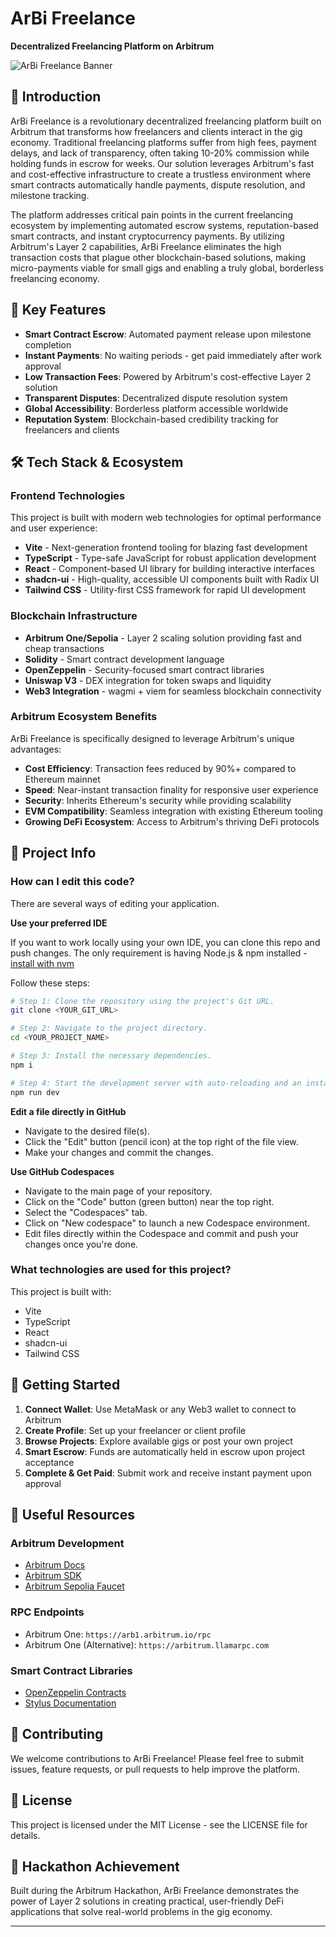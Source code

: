 # ArBi Freelance
**Decentralized Freelancing Platform on Arbitrum**

![ArBi Freelance Banner](https://via.placeholder.com/800x200/2563eb/ffffff?text=ArBi+Freelance)

## 🚀 Introduction

ArBi Freelance is a revolutionary decentralized freelancing platform built on Arbitrum that transforms how freelancers and clients interact in the gig economy. Traditional freelancing platforms suffer from high fees, payment delays, and lack of transparency, often taking 10-20% commission while holding funds in escrow for weeks. Our solution leverages Arbitrum's fast and cost-effective infrastructure to create a trustless environment where smart contracts automatically handle payments, dispute resolution, and milestone tracking.

The platform addresses critical pain points in the current freelancing ecosystem by implementing automated escrow systems, reputation-based smart contracts, and instant cryptocurrency payments. By utilizing Arbitrum's Layer 2 capabilities, ArBi Freelance eliminates the high transaction costs that plague other blockchain-based solutions, making micro-payments viable for small gigs and enabling a truly global, borderless freelancing economy.

## 🌟 Key Features

- **Smart Contract Escrow**: Automated payment release upon milestone completion
- **Instant Payments**: No waiting periods - get paid immediately after work approval  
- **Low Transaction Fees**: Powered by Arbitrum's cost-effective Layer 2 solution
- **Transparent Disputes**: Decentralized dispute resolution system
- **Global Accessibility**: Borderless platform accessible worldwide
- **Reputation System**: Blockchain-based credibility tracking for freelancers and clients

## 🛠 Tech Stack & Ecosystem

### Frontend Technologies
This project is built with modern web technologies for optimal performance and user experience:

- **Vite** - Next-generation frontend tooling for blazing fast development
- **TypeScript** - Type-safe JavaScript for robust application development
- **React** - Component-based UI library for building interactive interfaces
- **shadcn-ui** - High-quality, accessible UI components built with Radix UI
- **Tailwind CSS** - Utility-first CSS framework for rapid UI development

### Blockchain Infrastructure

- **Arbitrum One/Sepolia** - Layer 2 scaling solution providing fast and cheap transactions
- **Solidity** - Smart contract development language
- **OpenZeppelin** - Security-focused smart contract libraries
- **Uniswap V3** - DEX integration for token swaps and liquidity
- **Web3 Integration** - wagmi + viem for seamless blockchain connectivity

### Arbitrum Ecosystem Benefits

ArBi Freelance is specifically designed to leverage Arbitrum's unique advantages:

- **Cost Efficiency**: Transaction fees reduced by 90%+ compared to Ethereum mainnet
- **Speed**: Near-instant transaction finality for responsive user experience  
- **Security**: Inherits Ethereum's security while providing scalability
- **EVM Compatibility**: Seamless integration with existing Ethereum tooling
- **Growing DeFi Ecosystem**: Access to Arbitrum's thriving DeFi protocols

## 🔧 Project Info

### How can I edit this code?

There are several ways of editing your application.

**Use your preferred IDE**

If you want to work locally using your own IDE, you can clone this repo and push changes.
The only requirement is having Node.js & npm installed - [install with nvm](https://github.com/nvm-sh/nvm#installing-and-updating)

Follow these steps:
```sh
# Step 1: Clone the repository using the project's Git URL.
git clone <YOUR_GIT_URL>

# Step 2: Navigate to the project directory.
cd <YOUR_PROJECT_NAME>

# Step 3: Install the necessary dependencies.
npm i

# Step 4: Start the development server with auto-reloading and an instant preview.
npm run dev
```

**Edit a file directly in GitHub**
- Navigate to the desired file(s).
- Click the "Edit" button (pencil icon) at the top right of the file view.
- Make your changes and commit the changes.

**Use GitHub Codespaces**
- Navigate to the main page of your repository.
- Click on the "Code" button (green button) near the top right.
- Select the "Codespaces" tab.
- Click on "New codespace" to launch a new Codespace environment.
- Edit files directly within the Codespace and commit and push your changes once you're done.

### What technologies are used for this project?

This project is built with:
- Vite
- TypeScript  
- React
- shadcn-ui
- Tailwind CSS

## 🚦 Getting Started

1. **Connect Wallet**: Use MetaMask or any Web3 wallet to connect to Arbitrum
2. **Create Profile**: Set up your freelancer or client profile
3. **Browse Projects**: Explore available gigs or post your own project
4. **Smart Escrow**: Funds are automatically held in escrow upon project acceptance
5. **Complete & Get Paid**: Submit work and receive instant payment upon approval

## 🔗 Useful Resources

### Arbitrum Development
- [Arbitrum Docs](https://docs.arbitrum.io/)
- [Arbitrum SDK](https://github.com/OffchainLabs/arbitrum-sdk)
- [Arbitrum Sepolia Faucet](https://arbitrum.faucet.dev/)

### RPC Endpoints
- Arbitrum One: `https://arb1.arbitrum.io/rpc`
- Arbitrum One (Alternative): `https://arbitrum.llamarpc.com`

### Smart Contract Libraries
- [OpenZeppelin Contracts](https://github.com/OpenZeppelin/openzeppelin-contracts)
- [Stylus Documentation](https://docs.arbitrum.io/stylus)

## 🤝 Contributing

We welcome contributions to ArBi Freelance! Please feel free to submit issues, feature requests, or pull requests to help improve the platform.

## 📄 License

This project is licensed under the MIT License - see the LICENSE file for details.

## 🎯 Hackathon Achievement

Built during the Arbitrum Hackathon, ArBi Freelance demonstrates the power of Layer 2 solutions in creating practical, user-friendly DeFi applications that solve real-world problems in the gig economy.

---
